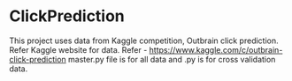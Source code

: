 # ClickPrediction
This project uses data from Kaggle competition, Outbrain click prediction. Refer Kaggle website for data.
Refer - https://www.kaggle.com/c/outbrain-click-prediction
master.py file is for all data and .py is for cross validation data. 
